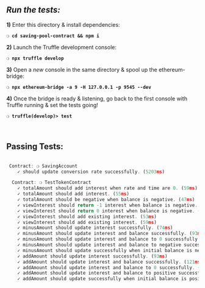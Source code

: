 
## _Run the tests:_

**1)** Enter this directory & install dependencies:

__`❍ cd saving-pool-contract && npm i`__

**2)** Launch the Truffle development console:

__`❍ npx truffle develop`__

**3)** Open a _new_ console in the same directory & spool up the ethereum-bridge:

__`❍ npx ethereum-bridge -a 9 -H 127.0.0.1 -p 9545 --dev`__

**4)** Once the bridge is ready & listening, go back to the first console with Truffle running & set the tests going!

__`❍ truffle(develop)> test`__

&nbsp;

## Passing Tests:

```javascript

 Contract: ❍ SavingAccount
    ✓ should update conversion rate successfully. (5203ms)

  Contract: ❍ TestTokenContract
    ✓ totalAmount should add interest when rate and time are 0. (59ms)
    ✓ totalAmount should add interest. (55ms)
    ✓ totalAmount should be negative when balance is negative. (47ms)
    ✓ viewInterest should return -1 interest when balance is negative. (60ms)
    ✓ viewInterest should return 0 interest when balance is negative. (45ms)
    ✓ viewInterest should add existing interest. (53ms)
    ✓ viewInterest should add existing interest. (59ms)
    ✓ minusAmount should update interest successfully. (74ms)
    ✓ minusAmount should update interest and balance successfully. (93ms)
    ✓ minusAmount should update interest and balance to 0 successfully. (93ms)
    ✓ minusAmount should update interest and balance to negative successfully. (99ms)
    ✓ minusAmount should update successfully when initial balance is negative. (107ms)
    ✓ addAmount should update interest successfully. (93ms)
    ✓ addAmount should update interest and balance successfully. (121ms)
    ✓ addAmount should update interest and balance to 0 successfully. (103ms)
    ✓ addAmount should update interest and balance to positive successfully. (126ms)
    ✓ addAmount should update successfully when initial balance is positive. (105ms)

```

&nbsp;
